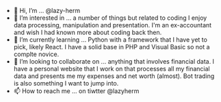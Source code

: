 - 👋 Hi, I’m ... @lazy-herm
- 👀 I’m interested in ... a number of things but related to coding I enjoy data processing, manipulation and presentation. I'm an ex-accountant and wish I had known more about coding back then.
- 🌱 I’m currently learning ... Python with a framework that I have yet to pick, likely React. I have a solid base in PHP and Visual Basic so not a complte novice.
- 💞️ I’m looking to collaborate on ... anything that involves financial data. I have a personal website that I work on that processes all my financial data and presents me my expenses and net worth (almost). Bot trading is also something I want to jump into.
- 📫 How to reach me ... on tiwtter @lazyherm

<!---
lazy-herm/lazy-herm is a ✨ special ✨ repository because its `README.md` (this file) appears on your GitHub profile.
You can click the Preview link to take a look at your changes.
--->

